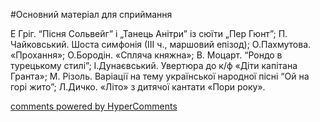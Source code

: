 <div id="hypercomments_widget" class="js-hypercomments-widget invisible"></div>


#Основний матеріал для сприймання

Е Гріг. “Пісня Сольвейг” і „Танець Анітри” із сюїти „Пер Гюнт”; П. Чайковський. Шоста симфонія (ІІІ ч., маршовий епізод); О.Пахмутова. «Прохання»; О.Бородін. «Спляча княжна»; В. Моцарт. “Рондо в турецькому стилі”; І.Дунаєвський. Увертюра до к/ф «Діти капітана Гранта»; М. Різоль. Варіації на тему української народної пісні “Ой на горі жито”; Л.Дичко. «Літо» з дитячої кантати «Пори року».

<div class="js-hypercomments-container">
    <a href="http://hypercomments.com" class="hc-link" title="comments widget">comments powered by HyperComments</a>
</div>